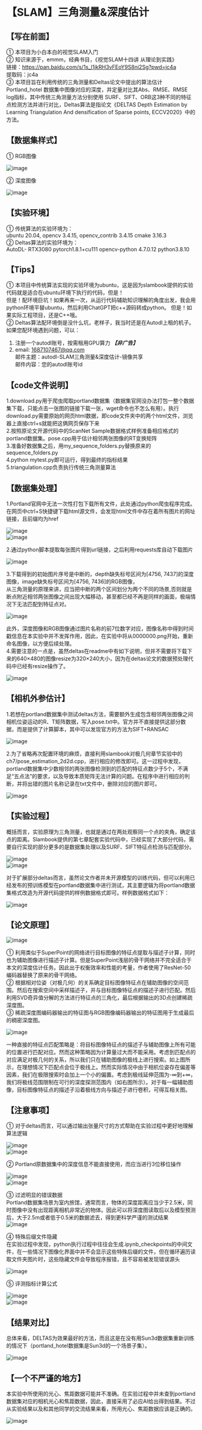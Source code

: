 【SLAM】三角测量&深度估计
===

【写在前面】
---
① 本项目为小白本白的视觉SLAM入门  
② 知识来源于，emmm，经典书目，《视觉SLAM十四讲 从理论到实践》  
链接：https://pan.baidu.com/s/1s_l1jkRH3vFEoY9S8ni2Sg?pwd=jc4a   
提取码：jc4a   
③ 本项目旨在利用传统的三角测量和Deltas论文中提出的算法估计 Portland_hotel 数据集中图像对应的深度，并定量对比其Abs、RMSE、RMSE log指标，其中传统三角测量方法分别使用 SURF、SIFT、ORB这3种不同的特征点检测方法并进行对比，Deltas算法是指论文《DELTAS Depth Estimation by Learning Triangulation And densification of Sparse points, ECCV2020》中的方法。  

【数据集样式】
---
① RGB图像  

![image](images_for_readme/rgb.jpg)  

② 深度图像  

![image](images_for_readme/depth.png)   


【实验环境】
---
① 传统算法的实验环境为：  
ubuntu 20.04, opencv 3.4.15, opencv_contrib 3.4.15 cmake 3.16.3  
② Deltas算法的实验环境为：  
AutoDL- RTX3080 pytorch1.8.1+cu111 opencv-python 4.7.0.12 python3.8.10  

【Tips】
---
① 本项目中传统算法实现的实验环境为ubuntu，这是因为slambook提供的实验代码就是适合在ubuntu环境下执行的代码，但是！  
但是！配环境巨坑！如果再来一次，从运行代码辅助知识理解的角度出发，我会用python环境平替ubuntu，然后利用ChatGPT把c++源码转成python。
但是！如果实际工程项目，还是C++哦。  
② Deltas算法配环境倒是没什么坑，老样子，我当时还是在Autodl上租的机子。  
如果您配环境遇到问题，可以：  
1. 注册一个autodl账号，按需租用GPU算力 ***【非广告】***  
2. email: 1687107467@qq.com  
邮件主题：autodl-SLAM三角测量&深度估计-镜像共享  
邮件内容：您的autodl账号id

【code文件说明】
---
1.download.py用于爬虫爬取portland数据集（数据集官网没办法打包一整个数据集下载，只能点击一张图的链接下载一张，wget命令也不怎么有用）。执行download.py需要原始的网页html数据，即code文件夹中的两个html文件，浏览器上直接ctrl+s就能把这俩网页保存下来  
2.按照原论文开源代码中的ScanNet Sample数据格式样例准备相应格式的portland数据集。pose.cpp用于估计相邻两张图像的RT变换矩阵  
3.准备好数据集之后，用my_sequence_folders.py替换原来的sequence_folders.py  
4.python mytest.py即可运行，得到最终的指标结果  
5.triangulation.cpp负责执行传统三角测量算法  

【数据集处理】
---
1.Portland官网中无法一次性打包下载所有文件，此处通过python爬虫程序完成。在网页中ctrl+S快捷键下载html源文件，会发现html文件中存在着所有图片的网址链接，且前缀均为href  
  
![image](images_for_readme/p2.png)  
![image](images_for_readme/p3.png)   

2.通过python脚本提取每张图片得到url链接，之后利用requests库自动下载图片  

![image](images_for_readme/p4.png)    

3.下载得到的初始图片序号是中断的，depth缺失标号区间为[4756, 7437]的深度图像，image缺失标号区间为[4756, 7436]的RGB图像，  
从三角测量的原理来讲，应当把中断的两个区间划分为两个不同的场景,否则就是断点附近相邻两张图像之间出现大幅移动，甚至都已经不再是同样的画面，极端情况下无法匹配到特征点对。  

![image](images_for_readme/p5.png)  

  
此外，深度图像和RGB图像通过图片名称的前7位数字对应，图像名称中得到时间戳信息在本实验中并不发挥作用，因此，在实验中将从0000000.png开始，重新命名图像，以方便后续处理。  
4.需要注意的一点是，虽然deltas在readme中有如下说明，但并不需要将下载下来的640×480的图像resize为320×240大小，因为在deltas论文的数据预处理代码中已经有resize操作了。  

![image](images_for_readme/p6.png)  

【相机外参估计】
---
1.若想在portland数据集中测试deltas方法，需要额外生成包含相邻两张图像之间相机位姿运动的R、T矩阵数据，写入pose.txt中。官方并不直接提供这部分数据，而是提供了计算脚本，其中可以发现官方的方法为SIFT+RANSAC  

![image](images_for_readme/p7.jpg)
  
2.为了省略再次配置环境的麻烦，直接利用slambook对极几何章节实验中的ch7/pose_estimation_2d2d.cpp，进行相应的修改即可。这一过程中发现，portland数据集中少数相邻的两张图像检测到的匹配的特征点数少于5个，不满足“五点法”的要求，以及导致本质矩阵无法计算的问题。在程序中进行相应的判断，并将出错的图片名称记录在txt文件中，删除对应的图片即可。  
  
![image](images_for_readme/p8.png)  

【实验过程】
---
概括而言，实验原理为三角测量，也就是通过在两处观察同一个点的夹角，确定该点的距离。Slambook提供的第七章配套实验代码中，已经实现了大部分代码，需要自行实现的部分更多的是数据集处理以及SURF、SIFT特征点检测与匹配部分。  

![image](images_for_readme/p9.png)  
![image](images_for_readme/p10.png)  

对于扩展部分deltas而言，虽然论文作者并未开源模型的训练代码，但可以利用已经发布的预训练模型在portland数据集中进行测试，其主要逻辑为将portland数据集格式改造为开源代码提供的样例数据格式即可。样例数据格式如下：  

![image](images_for_readme/p11.png)  

【论文原理】
---
![image](images_for_readme/p12.png)   

① 利用类似于SuperPoint的网络进行目标图像的特征点提取与描述子计算，同时也为辅助图像进行描述子计算。但是SuperPoint浅层的骨干网络并不完全适合于本文的深度估计任务。因此出于权衡效率和性能的考量，作者使用了ResNet-50编码器替换了原来的骨干网络。  
② 根据相对位姿（对极几何）的关系确定目标图像特征点在辅助图像的空间范围。然后在搜索空间中采样描述子，并与目标图像特征点的描述子进行匹配。然后利用SVD奇异值分解的方法进行特征点的三角化，最后根据输出的3D点创建稀疏深度图。  
③ 稀疏深度图编码器输出的特征图与RGB图像编码器输出的特征图用于生成最后的稠密深度图。  

![image](images_for_readme/p13.png)   
  
一种直接的特征点匹配策略是：将目标图像特征点的描述子与辅助图像上所有可能的位置进行匹配对应。然而这种策略因为计算量过大而不能采用。考虑到匹配点的对应满足对极几何的关系，所以我们只在辅助图像的极线上进行搜索。如上图所示，在理想情况下匹配点会位于极线上。然而实际情况中由于相机位姿存在偏差等因素，我们在极限搜索时会加上一个小的偏置。考虑到极线延伸范围为-∞到+∞，我们将极线范围限制在可行的深度探测范围内（如右图所示）。对于每一幅辅助图像，目标图像特征点的描述子沿着极线方向与描述子进行卷积，可得互相关图。

【注意事项】
---
① 对于deltas而言，可以通过输出张量尺寸的方式帮助在实验过程中更好地理解算法逻辑  

![image](images_for_readme/p14.png)    
![image](images_for_readme/p15.jpg)   

② Portland原数据集中的深度信息不能直接使用，而应当进行3位移位操作  

![image](images_for_readme/p16.png)   
![image](images_for_readme/p17.png)   

③	过滤明显的错误数据  
Portland数据集场景为室内旅馆，通常而言，物体的深度距离应当少于2.5米，同时图像中没有出现距离相机非常近的物体。因此可以将深度图读取后以及模型预测后，大于2.5m或者低于0.5米的数据滤去，得到更科学严谨的测试结果  
![image](images_for_readme/p18.png)   

④	特殊后缀文件隐藏  
在实验过程中发现，python执行过程中往往会生成.ipynb_checkpoints的中间文件，在一些情况下图像化界面中并不会显示这些特殊后缀的文件，但在循环遍历读取文件夹图片时，这些隐藏文件会导致程序报错，且不容易被发现错误源头  

![image](images_for_readme/p19.jpg)   

⑤	评测指标计算公式  

![image](images_for_readme/p20.png)   
![image](images_for_readme/p21.png)   

【结果对比】
--
总体来看，DELTAS为效果最好的方法，而且这是在没有用Sun3d数据集重新训练的情况下（portland_hotel数据集是Sun3d的一个场景子集）。  

![image](images_for_readme/p22.png)  

【一个不严谨的地方】
---
本实验中所使用的光心、焦距数据可能并不准确。在实验过程中并未查到portland数据集对应的相机光心和焦距数据，因此，直接采用了必应AI给出得到结果。不过从实验结果以及和其他同学的交流结果来看，所用光心、焦距数据应该是正确的。  

![image](images_for_readme/p23.jpg)  
